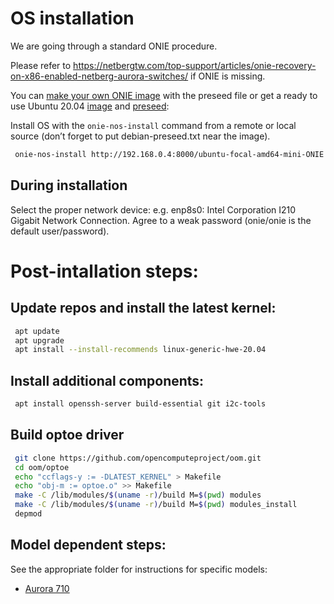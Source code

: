 # OS installation

We are going through a standard ONIE procedure.

Please refer to https://netbergtw.com/top-support/articles/onie-recovery-on-x86-enabled-netberg-aurora-switches/ if ONIE is missing.

You can [make your own ONIE image](https://github.com/opencomputeproject/onie/blob/master/contrib/debian-iso/README.md) with the preseed file or get a ready to use Ubuntu 20.04 [image](http://www.netbergtw.com/wp-content/uploads/Files/ubuntu-focal-amd64-mini-ONIE.bin) and [preseed](http://www.netbergtw.com/wp-content/uploads/Files/debian-preseed.txt):

Install OS with the `onie-nos-install` command from a remote or local source (don’t forget to put debian-preseed.txt near the image).
```bash
 onie-nos-install http://192.168.0.4:8000/ubuntu-focal-amd64-mini-ONIE.bin
```

## During installation

Select the proper network device: e.g. enp8s0: Intel Corporation I210 Gigabit Network Connection.
Agree to a weak password (onie/onie is the default user/password).

# Post-intallation steps:

## Update repos and install the latest kernel:
```bash
 apt update
 apt upgrade
 apt install --install-recommends linux-generic-hwe-20.04
```
## Install additional components:
```bash
 apt install openssh-server build-essential git i2c-tools
```
## Build optoe driver
```bash
 git clone https://github.com/opencomputeproject/oom.git
 cd oom/optoe
 echo "ccflags-y := -DLATEST_KERNEL" > Makefile
 echo "obj-m := optoe.o" >> Makefile
 make -C /lib/modules/$(uname -r)/build M=$(pwd) modules
 make -C /lib/modules/$(uname -r)/build M=$(pwd) modules_install
 depmod
```

## Model dependent steps:

See the appropriate folder for instructions for specific models:

- [Aurora 710](aurora-710/README.md)
